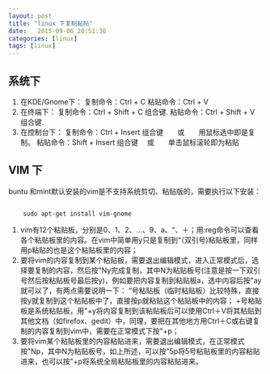 ```yaml
--- 
layout: post
title: "linux 下复制粘帖"
date:   2015-09-06 20:51:36
categories: [linux]
tags: [linux]
---
```

## 系统下
1. 在KDE/Gnome下：
复制命令：Ctrl + C
粘贴命令：Ctrl + V
2. 在终端下：
复制命令：Ctrl + Shift + C 组合键.
粘贴命令：Ctrl + Shift + V 组合键.
3. 在控制台下：
复制命令：Ctrl + Insert 组合键　　或　　用鼠标选中即是复制。
粘贴命令：Shift + Insert 组合键　 或　　单击鼠标滚轮即为粘贴

## VIM 下
buntu 和mint默认安装的vim是不支持系统剪切、粘贴版的，需要执行以下安装：

```text

	sudo apt-get install vim-gnome

```
1. vim有12个粘贴板，分别是0、1、2、...、9、a、“、＋；用:reg命令可以查看各个粘贴板里的内容。在vim中简单用y只是复制到“（双引号)粘贴板里，同样用p粘贴的也是这个粘贴板里的内容；
2. 要将vim的内容复制到某个粘贴板，需要退出编辑模式，进入正常模式后，选择要复制的内容，然后按"Ny完成复制，其中N为粘贴板号(注意是按一下双引号然后按粘贴板号最后按y)，例如要把内容复制到粘贴板a，选中内容后按"ay就可以了，有两点需要说明一下：
          “号粘贴板（临时粘贴板）比较特殊，直接按y就复制到这个粘贴板中了，直接按p就粘贴这个粘贴板中的内容；
          +号粘贴板是系统粘贴板，用"+y将内容复制到该粘贴板后可以使用Ctrl＋V将其粘贴到其他文档（如firefox、gedit）中，同理，要把在其他地方用Ctrl＋C或右键复制的内容复制到vim中，需要在正常模式下按"+p；
3. 要将vim某个粘贴板里的内容粘贴进来，需要退出编辑模式，在正常模式按"Np，其中N为粘贴板号，如上所述，可以按"5p将5号粘贴板里的内容粘贴进来，也可以按"+p将系统全局粘贴板里的内容粘贴进来。


